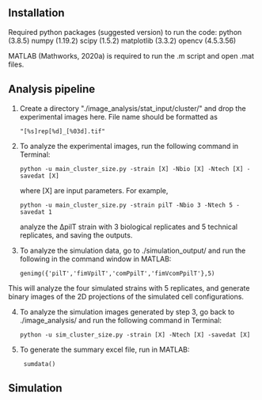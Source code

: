 ## Installation
Required python packages (suggested version) to run the code:
	python     (3.8.5)
	numpy      (1.19.2)
	scipy      (1.5.2)
 	matplotlib (3.3.2)
	opencv     (4.5.3.56)

MATLAB (Mathworks, 2020a) is required to run the .m script and 
open .mat files.


## Analysis pipeline

1. Create a directory "./image_analysis/stat_input/cluster/"
	 and drop the experimental images here. File name should 
	 be formatted as 
   
       "[%s]rep[%d]_[%03d].tif"


2. To analyze the experimental images, run the following 
	 command in Terminal:
	   
	   python -u main_cluster_size.py -strain [X] -Nbio [X] -Ntech [X] -savedat [X]
	
	 where [X] are input parameters. For example,

	   python -u main_cluster_size.py -strain pilT -Nbio 3 -Ntech 5 -savedat 1

	 analyze the ΔpilT strain with 3 biological replicates
	 and 5 technical replicates, and saving the outputs.


3. To analyze the simulation data, go to ./simulation_output/
	 and run the following in the command window in MATLAB:

	   genimg({'pilT','fimVpilT','comPpilT','fimVcomPpilT'},5)

  This will analyze the four simulated strains with 5 replicates,
  and generate binary images of the 2D projections of the simulated cell configurations.
  
4. To analyze the simulation images generated by step 3, go back to 
	  ./image_analysis/ and run the following command in Terminal:

	   python -u sim_cluster_size.py -strain [X] -Ntech [X] -savedat [X]

5. To generate the summary excel file, run in MATLAB:

		sumdata()


## Simulation
